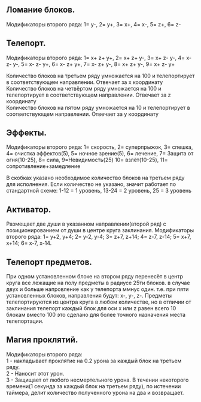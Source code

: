 ## Ломание блоков.
Модификаторы второго ряда: 1= y-, 2= y+, 3= x+, 4= x-, 5= z+, 6= z-

## Телепорт.
Модификаторы второго ряда:  1= x+ z+ y+, 2= x+ z+ y-, 3= x+ z- y-, 4= x- z- y-, 5= x- z- y+, 6= x- z+ y+, 7= x- z+ y-, 8= x+ z+ y-, 9= x+ z- y+

Количество блоков на третьем ряду умножается на 100 и телепортирует в соответствующем направлении. Отвечает за x координату<br>
Количество блоков на четвёртом ряду умножается на 100 и телепортирует в соответствующем направлении. Отвечает за z координату<br>
Количество блоков на пятом ряду умножается на 10 и телепортирует в соответствующем направлении. Отвечает за y координату<br>

## Эффекты.
Модификаторы второго ряда: 1= скорость, 2= суперпрыжок, 3= спешка, 4= очистка эффектов(5), 5= ночное зрение(5), 6= лечение, 7= Защита от огня(10-25), 8= сила, 9=Невидимость(25) 10= взлёт(10-25), 11= сопротивление+замедление

В скобках указано необходимое количество блоков на третьем ряду для исполнения. Если количество не указано, значит работает по стандартной схеме: 1-12 = 1 уровень, 13-24 = 2 уровень, 25 = 3 уровень

## Активатор.
Размещает две души в указанном направлении(второй ряд) с позиционированием от души в центре круга заклинания. Модификаторы второго ряда: 1= y+2, y+4; 2= y-2, y-4; 3= z+7, z+14; 4= z-7, z-14; 5= x+7, x+14; 6= x-7, x-14.

## Телепорт предметов.
При одном установленном блоке на втором ряду перенесёт в центр круга все лежащие на полу предметы в радиусе 25ти блоков. в случае двух и больше напровление как у телепорта ммнус один. т.е. при пяти установленных блоков, направления будут: x-, y-, z-. Предметы телепортируются из центра круга в любом количестве, но в отличии от заклинания телепорт каждый блок для оси x или z равен всего 10 блокам вместо 100 это сделано для более точного назначения места телепортации.

## Магия проклятий.
Модификаторы второго ряда:<br>
1 - накладывает проклятие на 0.2 урона за каждый блок на третьем ряду.<br>
2 - Наносит этот урон.<br>
3 - Защищает от любого несмертельного урона. В течении некоторого времени(1 секунда за каждый блок на третьем ряду), по истечении таймера, делит количество полученного урона на два и возвращает.
